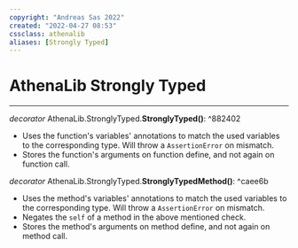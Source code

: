 ```yaml
---
copyright: "Andreas Sas 2022"
created: "2022-04-27 08:53"
cssclass: athenalib
aliases: [Strongly Typed]
---
```

# AthenaLib Strongly Typed

---

*decorator* AthenaLib.StronglyTyped.**StronglyTyped()**: ^882402
- Uses the function's variables' annotations to match the used variables to the corresponding type. Will throw a `AssertionError` on mismatch.
- Stores the function's arguments on function define, and not again on function call.

*decorator* AthenaLib.StronglyTyped.**StronglyTypedMethod()**: ^caee6b
- Uses the method's variables' annotations to match the used variables to the corresponding type. Will throw a `AssertionError` on mismatch.
- Negates the `self` of a method in the above mentioned check.
- Stores the method's arguments on method define, and not again on method call.